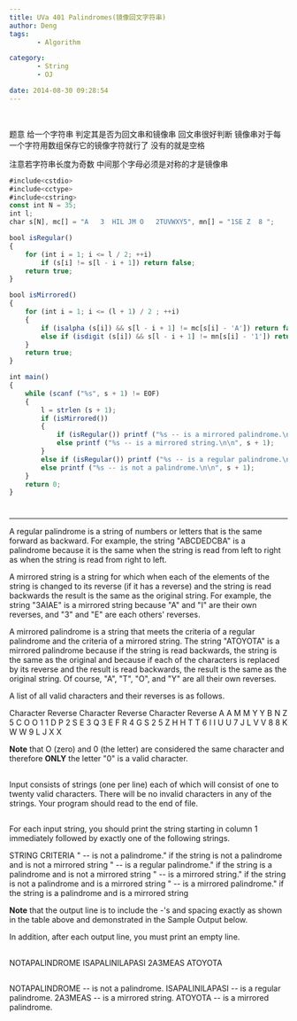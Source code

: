 ```yaml
---
title: UVa 401 Palindromes(镜像回文字符串)
author: Deng
tags: 
       - Algorithm

category: 
       - String
       - OJ

date: 2014-08-30 09:28:54
---
```

﻿﻿

题意 给一个字符串 判定其是否为回文串和镜像串 回文串很好判断 镜像串对于每一个字符用数组保存它的镜像字符就行了 没有的就是空格

注意若字符串长度为奇数 中间那个字母必须是对称的才是镜像串

```js 
#include<cstdio>
#include<cctype>
#include<cstring>
const int N = 35;
int l;
char s[N], mc[] = "A   3  HIL JM O   2TUVWXY5", mn[] = "1SE Z  8 ";

bool isRegular()
{
    for (int i = 1; i <= l / 2; ++i)
        if (s[i] != s[l - i + 1]) return false;
    return true;
}

bool isMirrored()
{
    for (int i = 1; i <= (l + 1) / 2 ; ++i)
    {
        if (isalpha (s[i]) && s[l - i + 1] != mc[s[i] - 'A']) return false;
        else if (isdigit (s[i]) && s[l - i + 1] != mn[s[i] - '1']) return false;
    }
    return true;
}

int main()
{
    while (scanf ("%s", s + 1) != EOF)
    {
        l = strlen (s + 1);
        if (isMirrored())
        {
            if (isRegular()) printf ("%s -- is a mirrored palindrome.\n\n", s + 1);
            else printf ("%s -- is a mirrored string.\n\n", s + 1);
        }
        else if (isRegular()) printf ("%s -- is a regular palindrome.\n\n", s + 1);
        else printf ("%s -- is not a palindrome.\n\n", s + 1);
    }
    return 0;
}
```

#

****

A regular palindrome is a string of numbers or letters that is the same forward as backward. For example, the string "ABCDEDCBA" is a palindrome because it is the same when the string is read from left to right as when the string is read from right to left.

A mirrored string is a string for which when each of the elements of the string is changed to its reverse (if it has a reverse) and the string is read backwards the result is the same as the original string. For example, the string "3AIAE" is a mirrored string because "A" and "I" are their own reverses, and "3" and "E" are each others' reverses.

A mirrored palindrome is a string that meets the criteria of a regular palindrome and the criteria of a mirrored string. The string "ATOYOTA" is a mirrored palindrome because if the string is read backwards, the string is the same as the original and because if each of the characters is replaced by its reverse and the result is read backwards, the result is the same as the original string. Of course, "A", "T", "O", and "Y" are all their own reverses.

A list of all valid characters and their reverses is as follows.

Character Reverse Character Reverse Character Reverse A A M M Y Y B  N  Z 5 C  O O 1 1 D  P  2 S E 3 Q  3 E F  R  4 G  S 2 5 Z H H T T 6 I I U U 7 J L V V 8 8 K  W W 9 L J X X

**Note** that O (zero) and 0 (the letter) are considered the same character and therefore **ONLY** the letter "0" is a valid character.

##

Input consists of strings (one per line) each of which will consist of one to twenty valid characters. There will be no invalid characters in any of the strings. Your program should read to the end of file.

##

For each input string, you should print the string starting in column 1 immediately followed by exactly one of the following strings.

STRING CRITERIA " -- is not a palindrome." if the string is not a palindrome and is not a mirrored string " -- is a regular palindrome." if the string is a palindrome and is not a mirrored string " -- is a mirrored string." if the string is not a palindrome and is a mirrored string " -- is a mirrored palindrome." if the string is a palindrome and is a mirrored string

**Note** that the output line is to include the -'s and spacing exactly as shown in the table above and demonstrated in the Sample Output below.

In addition, after each output line, you must print an empty line.

##

NOTAPALINDROME ISAPALINILAPASI 2A3MEAS ATOYOTA

##

NOTAPALINDROME -- is not a palindrome. ISAPALINILAPASI -- is a regular palindrome. 2A3MEAS -- is a mirrored string. ATOYOTA -- is a mirrored palindrome.